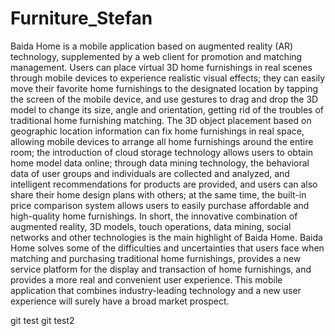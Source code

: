 Furniture_Stefan
================

Baida Home is a mobile application based on augmented reality (AR) technology, supplemented by a web client for promotion and matching management. Users can place virtual 3D home furnishings in real scenes through mobile devices to experience realistic visual effects; they can easily move their favorite home furnishings to the designated location by tapping the screen of the mobile device, and use gestures to drag and drop the 3D model to change its size, angle and orientation, getting rid of the troubles of traditional home furnishing matching. The 3D object placement based on geographic location information can fix home furnishings in real space, allowing mobile devices to arrange all home furnishings around the entire room; the introduction of cloud storage technology allows users to obtain home model data online; through data mining technology, the behavioral data of user groups and individuals are collected and analyzed, and intelligent recommendations for products are provided, and users can also share their home design plans with others; at the same time, the built-in price comparison system allows users to easily purchase affordable and high-quality home furnishings. In short, the innovative combination of augmented reality, 3D models, touch operations, data mining, social networks and other technologies is the main highlight of Baida Home. Baida Home solves some of the difficulties and uncertainties that users face when matching and purchasing traditional home furnishings, provides a new service platform for the display and transaction of home furnishings, and provides a more real and convenient user experience. This mobile application that combines industry-leading technology and a new user experience will surely have a broad market prospect.

git test
git test2
